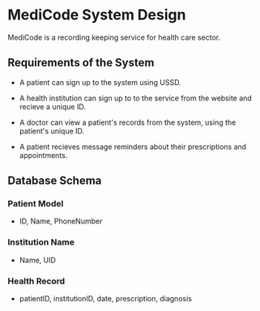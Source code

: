 # MediCode System Design

MediCode is a recording keeping service for health care sector.

## Requirements of the System

- A patient can sign up to the system using USSD.
- A health institution can sign up to to the service from the website and recieve a unique ID.
- A doctor can view a patient's records from the system, using the patient's unique ID.

- A patient recieves message reminders about their prescriptions and appointments.

## Database Schema
### Patient Model 
- ID, Name, PhoneNumber

### Institution Name
- Name, UID

### Health Record
- patientID, institutionID, date, prescription, diagnosis
